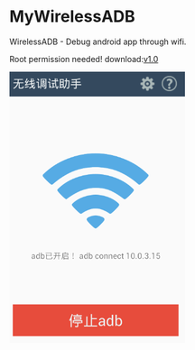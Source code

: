 # MyWirelessADB

WirelessADB - Debug android app through wifi.

Root permission needed!
download:[v1.0](https://github.com/stdupanda/MyWirelessADB/releases/download/v1.0/app-v1.apk)

![image](https://github.com/stdupanda/MyWirelessADB/raw/master/app.png)